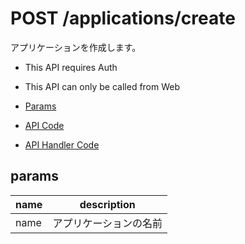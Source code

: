 # POST /applications/create

アプリケーションを作成します。

- This API requires Auth
- This API can only be called from Web

- [Params](#params)
- [API Code](/src/endpoints/applications/create.js)
- [API Handler Code](/src/handlers/web/applications/create.js)

## params

name|description
---|---
name|アプリケーションの名前

